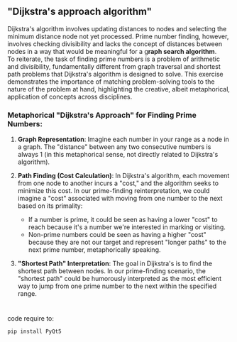 ##  "Dijkstra's approach algorithm"
Dijkstra's algorithm involves updating distances to nodes and selecting the minimum distance node not yet processed. Prime number finding, 
however, involves checking divisibility and lacks the concept of distances between nodes in a way that would be meaningful for a g**raph search algorithm**.\
To reiterate, the task of finding prime numbers is a problem of arithmetic and divisibility, fundamentally different from graph traversal and shortest path 
problems that Dijkstra's algorithm is designed to solve. This exercise demonstrates the importance of matching problem-solving tools to the nature of the problem 
at hand, highlighting the creative, albeit metaphorical, application of concepts across disciplines.

### Metaphorical "Dijkstra's Approach" for Finding Prime Numbers:

1. **Graph Representation**: Imagine each number in your range as a node in a graph. The "distance" between any two consecutive numbers is always 1 (in this metaphorical sense, not directly related to Dijkstra's algorithm).

2. **Path Finding (Cost Calculation)**: In Dijkstra's algorithm, each movement from one node to another incurs a "cost," and the algorithm seeks to minimize this cost. In our prime-finding reinterpretation, we could imagine a "cost" associated with moving from one number to the next based on its primality:
   - If a number is prime, it could be seen as having a lower "cost" to reach because it's a number we're interested in marking or visiting.
   - Non-prime numbers could be seen as having a higher "cost" because they are not our target and represent "longer paths" to the next prime number, metaphorically speaking.

3. **"Shortest Path" Interpretation**: The goal in Dijkstra's is to find the shortest path between nodes. In our prime-finding scenario, the "shortest path" could be humorously interpreted as the most efficient way to jump from one prime number to the next within the specified range.
   
#

code require to:
```python
pip install PyQt5
```
